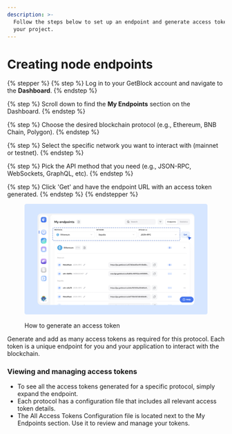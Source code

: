 ```yaml
---
description: >-
  Follow the steps below to set up an endpoint and generate access tokens for
  your project.
---
```


# Creating node endpoints

{% stepper %}
{% step %}
Log in to your GetBlock account and navigate to the **Dashboard**.
{% endstep %}

{% step %}
Scroll down to find the **My Endpoints** section on the Dashboard.
{% endstep %}

{% step %}
Choose the desired blockchain protocol (e.g., Ethereum, BNB Chain, Polygon).
{% endstep %}

{% step %}
Select the specific network you want to interact with (mainnet or testnet).
{% endstep %}

{% step %}
Pick the API method that you need (e.g., JSON-RPC, WebSockets, GraphQL, etc).
{% endstep %}

{% step %}
Click 'Get' and have the endpoint URL with an access token generated.&#x20;
{% endstep %}
{% endstepper %}

<figure><img src="../../.gitbook/assets/Docs_endpoint_setup.svg" alt="How to create a node endpoint for blockchain API access"><figcaption><p>How to generate an access token</p></figcaption></figure>

Generate and add as many access tokens as required for this protocol. Each token is a unique endpoint for you and your application to interact with the blockchain.

### Viewing and managing access tokens

* To see all the access tokens generated for a specific protocol, simply expand the endpoint.
* Each protocol has a configuration file that includes all relevant access token details.
* The All Access Tokens Configuration file is located next to the My Endpoints section. Use it to review and manage your tokens.

